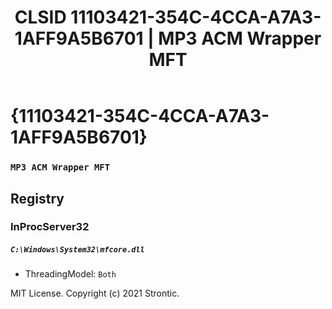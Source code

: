﻿---
title: "CLSID 11103421-354C-4CCA-A7A3-1AFF9A5B6701 | MP3 ACM Wrapper MFT"
excerpt: What is COM-Object CLSID 11103421-354C-4CCA-A7A3-1AFF9A5B6701?
---

# {11103421-354C-4CCA-A7A3-1AFF9A5B6701}

### `MP3 ACM Wrapper MFT`

## Registry


### InProcServer32

##### `C:\Windows\System32\mfcore.dll`
* ThreadingModel: `Both`

MIT License. Copyright (c) 2021 Strontic.


